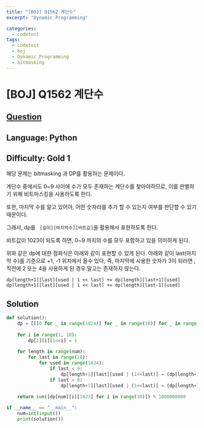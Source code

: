 ```yaml
---
title: "[BOJ] Q1562 계단수"
excerpt: "Dynamic Programming"

categories:
  - codetest
tags:
  - codetest
  - boj
  - Dynamic Programming
  - bitmasking
---
```

# [BOJ] Q1562 계단수
## [Question](https://www.acmicpc.net/problem/1562)
## Language: Python
## Difficulty: Gold 1

해당 문제는 bitmasking 과 DP를 활용하는 문제이다.

계단수 중에서도 0~9 사이에 수가 모두 존재하는 계단수를 찾아야하므로, 이를 판별하기 위해 비트마스킹을 사용하도록 한다.

또한, 마지막 수를 알고 있어야, 어떤 숫자라를 추가 할 수 있는지 여부를 판단할 수 있기 때문이다.

그래서, dp를 ``` [길이][마지막수][비트값]```을 활용해서 표현하도록 한다.

비트값이 1023이 되도록 하면, 0~9 까지의 수를 모두 포함하고 있을 의미하게 된다.

위와 같은 dp에 대한 점화식은 아래와 같이 표현할 수 있게 된다. 아래와 같이 last(마지막 수)를 기준으로 +1, -1 위치에서 올수 있다, 즉, 마지막에 사용한 숫자가 3이 되러면 ,직전에 2 또는 4을 사용하게 된 경우 말고는 존재하지 않는다.

```
dp[length+1][last][used | 1 << last] += dp[length][last+1][used]
dp[length+1][last][used | 1 << last] += dp[length][last-1][used]
```

## Solution

```python
def solution():
    dp = [[[0 for _ in range(1024)] for _ in range(10)] for _ in range(num+1)]
 
    for i in range(1, 10):
        dp[1][i][1<<i] = 1
 
    for length in range(num):
        for last in range(10):
            for used in range(1024):
                if last < 9:
                    dp[length+1][last][used | (1<<last)] = (dp[length+1][last][used | (1<<last)] + dp[length][last+1][used]) % 1000000000
                if last > 0:
                    dp[length+1][last][used | (1<<last)] = (dp[length+1][last][used | (1<<last)] + dp[length][last-1][used]) % 1000000000
    
    return sum([dp[num][i][1023] for i in range(10)]) % 1000000000

if __name__ == "__main__":
    num=int(input())
    print(solution())
```